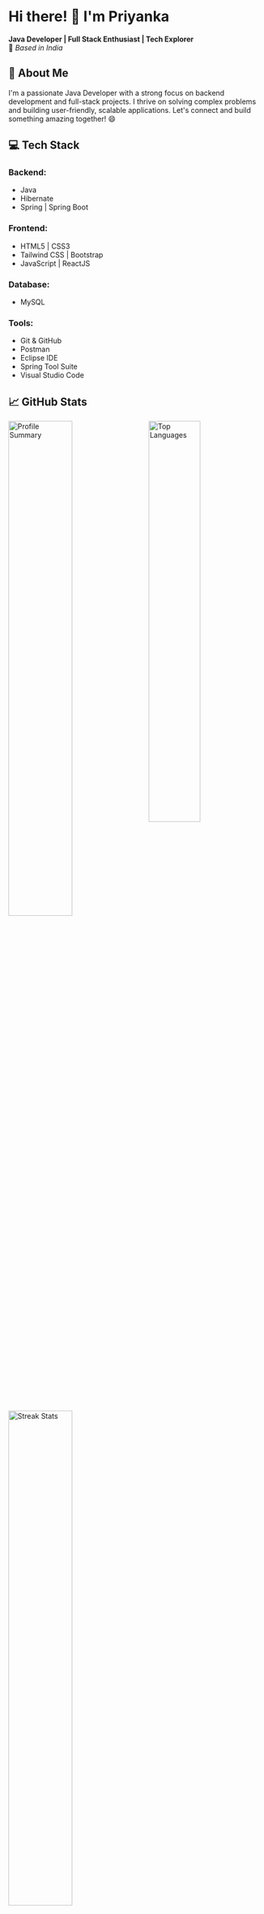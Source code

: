 # **Hi there! 👋 I'm Priyanka**  
**Java Developer | Full Stack Enthusiast | Tech Explorer**  
📍 *Based in India*  

## 🚀 **About Me**  
I'm a passionate Java Developer with a strong focus on backend development and full-stack projects. I thrive on solving complex problems and building user-friendly, scalable applications. Let's connect and build something amazing together! 😄  


## 💻 **Tech Stack**  

### **Backend:**  
- Java  
- Hibernate  
- Spring | Spring Boot 

### **Frontend:**  
- HTML5 | CSS3  
- Tailwind CSS | Bootstrap  
- JavaScript | ReactJS  

### **Database:**  
- MySQL  

### **Tools:**  
- Git & GitHub  
- Postman  
- Eclipse IDE  
- Spring Tool Suite  
- Visual Studio Code  


## 📈 **GitHub Stats**  

<a href="https://github.com/priyankap0101">  
  <img align="right" width="45%" src="https://github-readme-stats.vercel.app/api/top-langs/?username=priyankap0101&theme=tokyonight&hide_border=true" alt="Top Languages" />  
</a>  

<a href="https://github.com/priyankap0101">  
  <img width="50%" src="https://github-profile-summary-cards.vercel.app/api/cards/profile-details?username=priyankap0101&theme=tokyonight&hide_border=true" alt="Profile Summary" />  
</a>  

<a href="https://github.com/priyankap0101">  
  <img width="50%" src="https://github-readme-streak-stats.herokuapp.com/?user=priyankap0101&theme=tokyonight&hide_border=true" alt="Streak Stats" />  
</a>  



## 🌟 **Featured Projects**  

### 📊 **[Analytics Dashboard](#)**  
Developed a sophisticated Analytics Dashboard application using **React** for the frontend and **Spring Boot** for the backend. The app features responsive design, real-time analytics, and optimized performance for seamless user experiences.

### 🔑 **[PasswordGen](#)**  
A secure password generator tool built with **React** and **Spring Boot**.  

### 🎬 **[Movie Spot](#)**  
A dynamic React web app for discovering movies by filtering them based on language, genre, and country.  

### 🏏 **[CrickSync](#)**  
A real-time cricket updates platform built with **Spring Boot** and **Angular** featuring live scores and match schedules.  

### 💼 **[Job Portal](#)**  
A full-stack job portal application leveraging **Spring Boot** and **MySQL**, complete with Swagger API documentation.  



